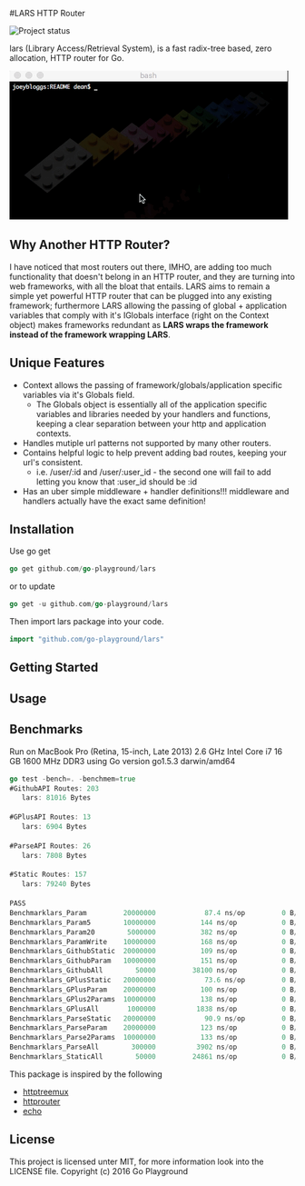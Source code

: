 #LARS HTTP Router

![Project status](http://img.shields.io/status/experimental.png?color=red)

lars (Library Access/Retrieval System), is a fast radix-tree based, zero allocation, HTTP router for Go.


![test gif](examples/README/test.gif)


Why Another HTTP Router?
------------------------
I have noticed that most routers out there, IMHO, are adding too much functionality that doesn't belong in an HTTP router, and they are turning into web frameworks, with all the bloat that entails. LARS aims to remain a simple yet powerful HTTP router that can be plugged into any existing framework; furthermore LARS allowing the passing of global + application variables that comply with it's IGlobals interface (right on the Context object) makes frameworks redundant as **LARS wraps the framework instead of the framework wrapping LARS**.<add link to an example here>

Unique Features 
--------------
* Context allows the passing of framework/globals/application specific variables via it's Globals field.
  * The Globals object is essentially all of the application specific variables and libraries needed by your handlers and functions, keeping a clear separation between your http and application contexts.
* Handles mutiple url patterns not supported by many other routers.
* Contains helpful logic to help prevent adding bad routes, keeping your url's consistent.
  * i.e. /user/:id and /user/:user_id - the second one will fail to add letting you know that :user_id should be :id
* Has an uber simple middleware + handler definitions!!! middleware and handlers actually have the exact same definition!



Installation
-----------

Use go get 

```go
go get github.com/go-playground/lars
``` 

or to update

```go
go get -u github.com/go-playground/lars
``` 

Then import lars package into your code.

```go
import "github.com/go-playground/lars"
``` 

Getting Started
----------------

Usage
------

Benchmarks
-----------
Run on MacBook Pro (Retina, 15-inch, Late 2013) 2.6 GHz Intel Core i7 16 GB 1600 MHz DDR3 using Go version go1.5.3 darwin/amd64


```go
go test -bench=. -benchmem=true
#GithubAPI Routes: 203
   lars: 81016 Bytes

#GPlusAPI Routes: 13
   lars: 6904 Bytes

#ParseAPI Routes: 26
   lars: 7808 Bytes

#Static Routes: 157
   lars: 79240 Bytes

PASS
Benchmarklars_Param       	20000000	        87.4 ns/op	       0 B/op	       0 allocs/op
Benchmarklars_Param5      	10000000	       144 ns/op	       0 B/op	       0 allocs/op
Benchmarklars_Param20     	 5000000	       382 ns/op	       0 B/op	       0 allocs/op
Benchmarklars_ParamWrite  	10000000	       168 ns/op	       0 B/op	       0 allocs/op
Benchmarklars_GithubStatic	20000000	       109 ns/op	       0 B/op	       0 allocs/op
Benchmarklars_GithubParam 	10000000	       151 ns/op	       0 B/op	       0 allocs/op
Benchmarklars_GithubAll   	   50000	     38100 ns/op	       0 B/op	       0 allocs/op
Benchmarklars_GPlusStatic 	20000000	        73.6 ns/op	       0 B/op	       0 allocs/op
Benchmarklars_GPlusParam  	20000000	       100 ns/op	       0 B/op	       0 allocs/op
Benchmarklars_GPlus2Params	10000000	       138 ns/op	       0 B/op	       0 allocs/op
Benchmarklars_GPlusAll    	 1000000	      1838 ns/op	       0 B/op	       0 allocs/op
Benchmarklars_ParseStatic 	20000000	        90.9 ns/op	       0 B/op	       0 allocs/op
Benchmarklars_ParseParam  	20000000	       123 ns/op	       0 B/op	       0 allocs/op
Benchmarklars_Parse2Params	10000000	       133 ns/op	       0 B/op	       0 allocs/op
Benchmarklars_ParseAll    	  300000	      3902 ns/op	       0 B/op	       0 allocs/op
Benchmarklars_StaticAll   	   50000	     24861 ns/op	       0 B/op	       0 allocs/op

```

This package is inspired by the following 
- [httptreemux](https://github.com/dimfeld/httptreemux)
- [httprouter](https://github.com/julienschmidt/httprouter)
- [echo](https://github.com/labstack/echo)

License 
--------
This project is licensed unter MIT, for more information look into the LICENSE file.
Copyright (c) 2016 Go Playground


